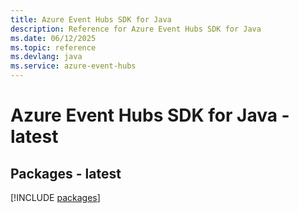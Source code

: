 ```yaml
---
title: Azure Event Hubs SDK for Java
description: Reference for Azure Event Hubs SDK for Java
ms.date: 06/12/2025
ms.topic: reference
ms.devlang: java
ms.service: azure-event-hubs
---
```

# Azure Event Hubs SDK for Java - latest
## Packages - latest
[!INCLUDE [packages](event-hubs-index.md)]